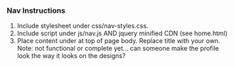 ### Nav Instructions
1. Include stylesheet under css/nav-styles.css.
2. Include script under js/nav.js AND jquery minified CDN (see home.html)
3. Place content under <!-- NAV AND HEADER --> at top of page body. Replace title with your own.
Note: not functional or complete yet... can someone make the profile look the way it looks on the designs?
